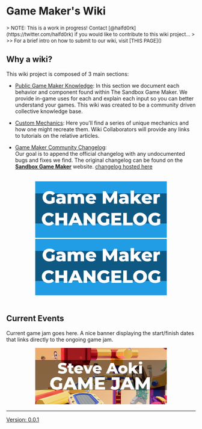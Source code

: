 # Game Maker's Wiki
<font size="2">
> NOTE: This is a work in progress! Contact [@halfd0rk](https://twitter.com/halfd0rk) if you would like to contribute to this wiki project...
>
>> For a brief intro on how to submit to our wiki, visit [THIS PAGE]()
</font>

## Why a wiki?

This wiki project is composed of 3 main sections:

- [Public Game Maker Knowledge](https://github.com/Drassil/git-wiki-theme): In this section we document each behavior and component found within The Sandbox Game Maker. We provide in-game uses for each and explain each input so you can better understand your games. This wiki was created to be a community driven collective knowledge base.


- [Custom Mechanics](): Here you'll find a series of unique mechanics and how one might recreate them. Wiki Collaborators will provide any links to tutorials on the relative articles.

- [Game Maker Community Changelog](https://www.sandbox.game/en/create/changelog/):\
 Our goal is to append the official changelog with any undocumented bugs and fixes we find. The original changelog can be found on the [**Sandbox Game Maker**](https://www.sandbox.game/en/create/changelog/) website. 
[changelog hosted here](gm-changelog)

<br>
<center>
<td><a href="https://www.sandbox.game/en/create/changelog/" title="Game Maker Official Changelog"><img src="/assets/game-maker-changelog.jpg" style="width:350px;height:150px;"></a></td>
<td><a href="{{ '/gm-community-changelog' | relative_url }}" title="Game Maker Community Changelog"><img src="/assets/game-maker-changelog.jpg" style="width:350px;height:150px;"></a></td>
</center>
<br>

## Current Events

Current game jam goes here. A nice banner displaying the start/finish dates that links directly to the ongoing game jam.
<p align=center><a href="https://medium.com/sandbox-game/steve-aoki-game-jam-results-118ab03f63e7" title="Steve Aoki Game Jam"><img src="/assets/game-jam-banner.jpg" style="width:350px;height:150px;">


- - -


Version: 0.0.1

